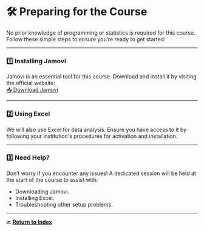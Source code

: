 # 🛠️ **Preparing for the Course**

No prior knowledge of programming or statistics is required for this course. Follow these simple steps to ensure you’re ready to get started:

---

### 1️⃣ **Installing Jamovi**  
Jamovi is an essential tool for this course. Download and install it by visiting the official website:  
[📥 Download Jamovi](https://www.jamovi.org/download.html)  

---

### 2️⃣ **Using Excel**  
We will also use Excel for data analysis. Ensure you have access to it by following your institution's procedures for activation and installation.

---

### 3️⃣ **Need Help?**  
Don’t worry if you encounter any issues! A dedicated session will be held at the start of the course to assist with:
- Downloading Jamovi.
- Installing Excel.
- Troubleshooting other setup problems.

---

🔙 **[Return to Index](index.md)**
